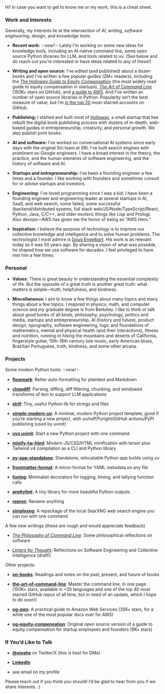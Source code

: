 Hi! In case you want to get to know me or my work, this is a cheat sheet.

### Work and Interests

Generally, my interests lie at the intersection of *AI*, *writing*, *software
engineering*, *design*, and *knowledge tools*:

- **Recent work:** *✨new!✨* Lately I’m working on some new ideas for knowledge tools,
  including an AI-native command line, some open source Python libraries for LLM, and
  tools related to uv.
  (See below and do reach out you’re interested or have ideas related to any of these!)

- **Writing and open source:** I’ve edited (and published) about a dozen books and I’ve
  written a few popular guides (2M+ readers), including the [*The Holloway Guide to
  Equity Compensation*](https://www.holloway.com/g/equity-compensation) (the most widely
  read guide to equity compensation in startups), [*The Art of Command
  Line*](https://github.com/jlevy/the-art-of-command-line) (150K+ stars on GitHub), and
  [a guide to AWS](https://github.com/open-guides/og-aws).
  And I’ve written an number of open source libraries in Python.
  Popularity isn’t the best measure of value, but I’m [in the top
  20](https://gitstar-ranking.com/users) most-starred accounts on GitHub.

- **Publishing:** I started and built most of
  [Holloway](https://www.holloway.com/catalog), a small startup that has rebuilt the
  digital book publishing process with dozens of in-depth, web-based guides in
  entrepreneurship, creativity, and personal growth.
  We also publish print books.

- **AI and software:** I’ve worked on conversational AI systems since early days with
  the original Siri team at SRI. I’ve built search engines with prominent ex-Google
  engineers. I have a broad interest in the theory, the practice, and the human elements
  of software engineering, and the history of software and AI.

- **Startups and entrepreneurship:** I’ve been a founding engineer a few times and a
  founder. I like working with founders and sometimes consult for or advise startups and
  investors.

- **Engineering:** I’ve loved programming since I was a kid.
  I have been a founding engineer and engineering leader at several startups in AI,
  SaaS, and web search, some failed, some successful (backend/distributed sysems, full
  stack web/JS/Node/TypeScript/React, Python, Java, C/C++, and older esoteric things
  like Lisp and Prolog).
  Also devops—AWS has given me the honor of being an “AWS Hero.”

- **Inspiration:** I believe the purpose of technology is to improve our collective
  knowledge and intelligence and to solve human problems.
  The technologist I most admire is
  [Doug Engelbart](https://en.wikipedia.org/wiki/Douglas_Engelbart). His work is as
  relevant today as it was 50 years ago.
  By sharing a vision of what was possible, he shaped how we use software for decades.
  I feel privileged to have met him a few times.

### Personal

- **Values:** There is great beauty in understanding the essential complexity of life.
  But the opposite of a great truth is another great truth: what matters is
  simple—truth, helpfulness, and kindness.

- **Miscellaneous:** I aim to know a few things about many topics and many things about
  a few topics. I majored in physics, math, and computer science and my graduate degree
  is from Berkeley. I like to think or talk about good books of all kinds, philosophy,
  psychology, politics and media, startups and entrepreneurship, AI (history and
  future), product design, typography, software engineering, logic and foundations of
  mathematics, mental and physical health (and their interactions), fitness and
  nutrition, running or hiking the mountains and deserts of California, fingerstyle
  guitar, 15th-18th century lute music, early American blues, Brazilian Portuguese,
  truth, kindness, and some other arcana.

### Projects

Some modern Python tools: *✨new!✨*

- [**flowmark**](https://github.com/jlevy/flowmark): Better auto-formatting for
  plaintext and Markdown

- [**chopdiff**](https://github.com/jlevy/chopdiff): Parsing, diffing, diff filtering,
  chunking, and windowed transforms of text to support LLM applications

- [**strif**](https://github.com/jlevy/strif): Tiny, useful Python lib for strings and
  files

- [**simple-modern-uv**](https://github.com/jlevy/simple-modern-uv): A minimal, modern
  Python project template, good if you’re starting a new project, with
  uv/ruff/Pyright/GitHub actions/PyPI publishing (used by uvinit)

- [**uvx uvinit**](https://git.new/uvinit): Start a new Python project with one command

- [**minify-tw-html**](https://github.com/jlevy/minify-tw-html): Modern JS/CSS/HTML
  minification with terser plus Tailwind v4 compilation as a CLI and Python library

- [**py-app-standalone**](https://github.com/jlevy/py-app-standalone): Standalone,
  relocatable Python app builds using uv

- [**frontmatter-format**](https://github.com/jlevy/frontmatter-format): A micro-format
  for YAML metadata on any file

- [**funlog**](https://github.com/jlevy/funlog): Minimalist decorators for logging,
  timing, and tallying function calls

- [**prettyfmt**](https://github.com/jlevy/prettyfmt): A tiny library for more beautiful
  Python outputs

- [**repren**](https://github.com/jlevy/repren): Rename anything

- [**simplexng**](https://github.com/jlevy/simplexng): A repackage of the local SearXNG
  web search engine you can run with one command

A few new writings (these are rough and would appreciate feedback)

- [*The Philosophy of Command
  Line*](https://github.com/jlevy/the-philosophy-of-command-line): Some philosophical
  reflections on software

- [*Linters for Thought*](https://github.com/jlevy/lft): Reflections on Software
  Engineering and Collective Intelligence (draft!)

Other projects:

- [**on-books**](https://github.com/jlevy/on-books): Readings and notes on the past,
  present, and future of books

- [**the-art-of-command-line**](https://github.com/jlevy/the-art-of-command-line):
  Master the command line, in one page (150K+ stars, available in ~20 languages and one
  of the top 40 most starred GitHub repos of all time, but in need of an update, which I
  hope to do soon!)

- [**og-aws**](https://github.com/open-guides/og-aws): A practical guide to Amazon Web
  Services (35K+ stars, for a while one of the most popular docs ever for AWS)

- [**og-equity-compensation**](https://github.com/jlevy/og-equity-compensation):
  Original open source version of a guide to equity compensation for startup employees
  and founders (9K+ stars)

### If You’d Like to Talk

- [**@ojoshe**](https://twitter.com/ojoshe) on Twitter/X (this is best for DMs)

- [**LinkedIn**](https://www.linkedin.com/in/jlevy/)

- see email on my profile

Please reach out if you think you should!
I’d be glad to hear from you if we share interests.
:)
